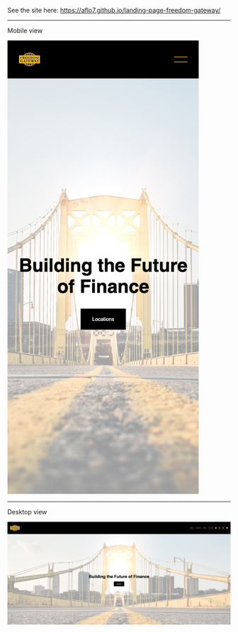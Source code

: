 See the site here: https://aflo7.github.io/landing-page-freedom-gateway/

<hr>

Mobile view

![alt](./mobile.png)

<hr>

Desktop view

![alt](./desktop.png)